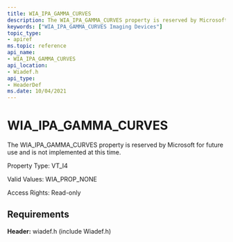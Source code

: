 ```yaml
---
title: WIA_IPA_GAMMA_CURVES
description: The WIA_IPA_GAMMA_CURVES property is reserved by Microsoft for future use and is not implemented at this time.
keywords: ["WIA_IPA_GAMMA_CURVES Imaging Devices"]
topic_type:
- apiref
ms.topic: reference
api_name:
- WIA_IPA_GAMMA_CURVES
api_location:
- Wiadef.h
api_type:
- HeaderDef
ms.date: 10/04/2021
---
```


# WIA_IPA_GAMMA_CURVES

The WIA_IPA_GAMMA_CURVES property is reserved by Microsoft for future use and is not implemented at this time.

Property Type: VT_I4

Valid Values: WIA_PROP_NONE

Access Rights: Read-only

## Requirements

**Header:** wiadef.h (include Wiadef.h)
